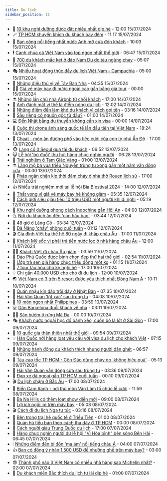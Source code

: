 ```yaml
---
title: Du lịch
sidebar_position: 11
---
```


<!-- vnexpress-du-lich:START -->
- 💂 [10 khu nghỉ dưỡng được đặt nhiều nhất dịp hè](https://vnexpress.net/10-khu-nghi-duong-duoc-dat-nhieu-nhat-dip-he-4769634.html) - 12:00 15/07/2024
- 🪄 [TP HCM khuyến khích du khách bay đêm](https://vnexpress.net/tp-hcm-khuyen-khich-du-khach-bay-dem-4770247.html) - 11:17 15/07/2024
- 🦅 [Ban công nổi tiếng nhất nước Anh mở cửa đón khách](https://vnexpress.net/ban-cong-noi-tieng-nhat-nuoc-anh-mo-cua-don-khach-4770191.html) - 10:03 15/07/2024
- 🕴 [Canh chua cá Việt Nam vào top ngon nhất thế giới](https://vnexpress.net/canh-chua-ca-viet-nam-vao-top-ngon-nhat-the-gioi-4770103.html) - 06:47 15/07/2024
- 👀 [700 du khách mắc kẹt ở đảo Nam Du do tàu ngừng chạy](https://vnexpress.net/700-du-khach-mac-ket-o-dao-nam-du-do-tau-ngung-chay-4770128.html) - 05:07 15/07/2024
- 🎭 [Nhiều hoạt động thúc đẩy du lịch Việt Nam - Campuchia](https://vnexpress.net/nhieu-hoat-dong-thuc-day-du-lich-viet-nam-campuchia-4770116.html) - 05:00 15/07/2024
- 🦒 [Những điều thú vị về Tây Ban Nha](https://vnexpress.net/nhung-dieu-thu-vi-ve-tay-ban-nha-4770030.html) - 04:35 15/07/2024
- 👨‍🏫 [Giá vé máy bay đi nước ngoài cao gần bằng giá tour](https://vnexpress.net/gia-ve-may-bay-di-nuoc-ngoai-cao-gan-bang-gia-tour-4769419.html) - 00:00 15/07/2024
- ⚗️ [Những lần chủ nhà Airbnb từ chối khách](https://vnexpress.net/nhung-lan-chu-nha-airbnb-tu-choi-khach-4769876.html) - 17:00 14/07/2024
- 🥸 [Anh đánh mất vị thế là điểm nóng du lịch](https://vnexpress.net/anh-danh-mat-vi-the-la-diem-nong-du-lich-4769833.html) - 12:02 14/07/2024
- 🤠 [Những điểm đến làm khó du khách vì cách gọi tên](https://vnexpress.net/nhung-diem-den-lam-kho-du-khach-vi-cach-goi-ten-4769691.html) - 03:16 14/07/2024
- 🚀 [Sầu riêng có nguồn gốc từ đâu?](https://vnexpress.net/sau-rieng-co-nguon-goc-tu-dau-4769531.html) - 01:00 14/07/2024
- 💻 [Đến Nhật bằng du thuyền không cần xin visa](https://vnexpress.net/den-nhat-bang-du-thuyen-khong-can-xin-visa-4769633.html) - 00:00 14/07/2024
- 💼 [Cuộc thi drone ánh sáng quốc tế lần đầu tiên tại Việt Nam](https://video.vnexpress.net/cuoc-thi-drone-anh-sang-quoc-te-lan-dau-tien-tai-viet-nam-4769703.html) - 18:24 13/07/2024
- 🤡 [Chaat - món ăn đường phố vào tiệc cưới của con tỷ phú Ấn Độ](https://vnexpress.net/chaat-mon-an-duong-pho-vao-tiec-cuoi-cua-con-ty-phu-an-do-4769661.html) - 17:00 13/07/2024
- 🐵 [Làng cổ ở Seoul quá tải du khách](https://vnexpress.net/lang-co-o-seoul-qua-tai-du-khach-4769567.html) - 06:52 13/07/2024
- 😺 [Lễ hội &#39;bò đuổi&#39; thu hút hàng chục nghìn người](https://vnexpress.net/le-hoi-bo-duoi-thu-hut-hang-chuc-nghin-nguoi-4769449.html) - 06:28 13/07/2024
- 🌈 [Trải nghiệm ở Tam Giác Vàng](https://vnexpress.net/trai-nghiem-o-tam-giac-vang-4768640.html) - 01:00 13/07/2024
- ⚗️ [Lăng mộ ba vua triều Nguyễn trùng tu xong gần một năm vẫn đóng cửa](https://vnexpress.net/lang-mo-ba-vua-trieu-nguyen-trung-tu-xong-gan-mot-nam-van-dong-cua-4769435.html) - 00:00 13/07/2024
- 👀 [Pháp ngăn chặn kịp thời đám cháy ở nhà thờ Rouen lịch sử](https://vnexpress.net/phap-ngan-chan-kip-thoi-dam-chay-o-nha-tho-rouen-lich-su-4769382.html) - 17:00 12/07/2024
- 👍 [Nhiều trải nghiệm mới tại lễ hội Bia B&#39;estival 2024](https://vnexpress.net/nhieu-trai-nghiem-moi-tai-le-hoi-bia-b-estival-2024-4769350.html) - 14:00 12/07/2024
- 💄 [Thất vọng vì giá vé máy bay hè không giảm](https://vnexpress.net/that-vong-vi-gia-ve-may-bay-he-khong-giam-4768926.html) - 05:35 12/07/2024
- 🥷 [Cách giới siêu giàu tiêu 10 triệu USD một người khi đi nghỉ](https://vnexpress.net/cach-gioi-sieu-giau-tieu-10-trieu-usd-mot-nguoi-khi-di-nghi-4769116.html) - 05:19 12/07/2024
- 📝 [Khu nghỉ dưỡng phong cách Indochine gần Hội An](https://vnexpress.net/khu-nghi-duong-phong-cach-indochine-gan-hoi-an-4768646.html) - 04:00 12/07/2024
- 🌜 [Nơi du khách ăn đến &#39;cạn hầu bao&#39;](https://vnexpress.net/noi-du-khach-an-den-can-hau-bao-4768716.html) - 03:44 12/07/2024
- 📝 [48 giờ ở Lăng Cô](https://vnexpress.net/48-gio-o-lang-co-4768641.html) - 03:34 12/07/2024
- 🧰 [Đà Nẵng &#39;cháy&#39; phòng cuối tuần](https://vnexpress.net/da-nang-chay-phong-cuoi-tuan-4768972.html) - 01:12 12/07/2024
- 🎬 [Gia đình Việt ba thế hệ 80 ngày đi khắp châu Âu](https://vnexpress.net/gia-dinh-viet-ba-the-he-80-ngay-di-khap-chau-au-4766561.html) - 17:00 11/07/2024
- 🧐 [Khách Mỹ sốc vì phải trả tiền nước lọc ở nhà hàng châu Âu](https://vnexpress.net/khach-my-soc-vi-phai-tra-tien-nuoc-loc-o-nha-hang-chau-au-4768863.html) - 12:00 11/07/2024
- 👨‍🏫 [Khách Việt đi châu Âu giảm](https://vnexpress.net/khach-viet-di-chau-au-giam-4768395.html) - 03:59 11/07/2024
- 🦣 [Đảo Phú Quốc được bình chọn đẹp thứ hai thế giới](https://vnexpress.net/dao-phu-quoc-duoc-binh-chon-dep-thu-hai-the-gioi-4768621.html) - 02:54 11/07/2024
- 🌋 [Ướp trà sen giá hàng chục triệu đồng một kg](https://vnexpress.net/uop-tra-sen-gia-hang-chuc-trieu-dong-mot-kg-4767385.html) - 01:15 11/07/2024
- 🦄 [7 tour tàu hỏa cho kỳ nghỉ hè](https://vnexpress.net/7-tour-tau-hoa-cho-ky-nghi-he-4767989.html) - 17:00 10/07/2024
- 💡 [Chi gần 40.000 USD cho chó đi du lịch](https://vnexpress.net/chi-gan-40-000-usd-cho-cho-di-du-lich-4768308.html) - 12:00 10/07/2024
- 🌏 [Việt Nam có 3 trên 5 resort được yêu thích nhất Đông Nam Á](https://vnexpress.net/viet-nam-co-3-tren-5-resort-duoc-yeu-thich-nhat-dong-nam-a-4768269.html) - 10:11 10/07/2024
- 💂 [Quán nhậu kín đáo trỗi dậy ở Nhật Bản](https://vnexpress.net/quan-nhau-kin-dao-troi-day-o-nhat-ban-4768200.html) - 07:35 10/07/2024
- 🤩 [Hải Vân Quan &#39;lột xác&#39; sau trùng tu](https://vnexpress.net/hai-van-quan-lot-xac-sau-trung-tu-4767765.html) - 04:08 10/07/2024
- 💪 [10 món ngon nhất Philippines](https://vnexpress.net/10-mon-ngon-nhat-philippines-4768004.html) - 03:59 10/07/2024
- 💻 [Dân Barcelona đuổi khách về nhà](https://vnexpress.net/dan-barcelona-duoi-khach-ve-nha-4768157.html) - 03:11 10/07/2024
- 🧑‍💻 [Săn bướm ở rừng Mã Đà](https://vnexpress.net/san-buom-o-rung-ma-da-4767792.html) - 00:00 10/07/2024
- 🎭 [Khách nước ngoài học đổ bánh xèo, cuốn bò lá lốt ở Sài Gòn](https://vnexpress.net/khach-nuoc-ngoai-hoc-do-banh-xeo-cuon-bo-la-lot-o-sai-gon-4767619.html) - 17:00 09/07/2024
- 🧐 [10 quốc gia thân thiện nhất thế giới](https://vnexpress.net/10-quoc-gia-than-thien-nhat-the-gioi-4767795.html) - 09:54 09/07/2024
- 💡 [Hàn Quốc nới hàng loạt yêu cầu với visa du lịch cho khách Việt](https://vnexpress.net/han-quoc-noi-hang-loat-yeu-cau-voi-visa-du-lich-cho-khach-viet-4767329.html) - 07:15 09/07/2024
- 🌊 [Những hành động du khách thích nhưng người dân ghét](https://vnexpress.net/nhung-hanh-dong-du-khach-thich-nhung-nguoi-dan-ghet-4767501.html) - 06:57 09/07/2024
- 🎃 [Tàu cao tốc TP HCM - Côn Đảo dừng chạy do &#39;không hiệu quả&#39;](https://vnexpress.net/tau-cao-toc-tp-hcm-con-dao-dung-chay-do-khong-hieu-qua-4767861.html) - 05:13 09/07/2024
- 🧠 [Hải Vân Quan vẫn đóng cửa sau trùng tu](https://vnexpress.net/hai-van-quan-van-dong-cua-sau-trung-tu-4767727.html) - 03:36 09/07/2024
- 💄 [Đạp xe dã ngoại gần TP HCM cuối tuần](https://vnexpress.net/dap-xe-da-ngoai-gan-tp-hcm-cuoi-tuan-4767459.html) - 00:10 09/07/2024
- 🎬 [Du lịch chậm ở Bắc Âu](https://vnexpress.net/du-lich-cham-o-bac-au-4761131.html) - 17:00 08/07/2024
- 🐻 [Biển Cam Ranh - nơi thủ môn Văn Lâm tổ chức lễ cưới](https://vnexpress.net/bien-cam-ranh-noi-thu-mon-van-lam-to-chuc-le-cuoi-4767348.html) - 11:59 08/07/2024
- 🌝 [Ba Na Hills có thêm loạt show diễn mới](https://vnexpress.net/ba-na-hills-co-them-loat-show-dien-moi-4767035.html) - 09:00 08/07/2024
- 🤩 [Lợi ích ngồi im trên máy bay](https://vnexpress.net/loi-ich-ngoi-im-tren-may-bay-4767265.html) - 05:08 08/07/2024
- 🎬 [Cách đi du lịch Nga tự túc](https://vnexpress.net/cach-di-du-lich-nga-tu-tuc-4762391.html) - 03:16 08/07/2024
- 🦩 [Bên trong trại hè quốc tế ở Triều Tiên](https://vnexpress.net/ben-trong-trai-he-quoc-te-o-trieu-tien-4767140.html) - 01:00 08/07/2024
- 🦍 [Quán hủ tiếu bán theo cách thả dây ở TP HCM](https://vnexpress.net/quan-hu-tieu-ban-theo-cach-tha-day-o-tp-hcm-4767120.html) - 00:00 08/07/2024
- 👀 [Cách người giàu Trung Quốc du lịch](https://vnexpress.net/cach-nguoi-giau-trung-quoc-du-lich-4766584.html) - 17:00 07/07/2024
- 🧰 [Hàng chục nghìn người dự lễ hội &quot;Vì Hòa bình&quot; bên sông Bến Hải](https://vnexpress.net/hang-chuc-nghin-nguoi-du-le-hoi-vi-hoa-binh-ben-song-ben-hai-4767001.html) - 06:45 07/07/2024
- 🕯 [Những điểm đến bị đồn &#39;ma ám&#39; nổi tiếng châu Á](https://vnexpress.net/nhung-diem-den-bi-don-ma-am-noi-tieng-chau-a-4766853.html) - 04:00 07/07/2024
- 👍 [Bạn có đồng ý nhận 1.500 USD để nhường ghế trên máy bay?](https://vnexpress.net/ban-co-dong-y-nhan-1-500-usd-de-nhuong-ghe-tren-may-bay-4766545.html) - 03:00 07/07/2024
- 😎 [Thành phố nào ở Việt Nam có nhiều nhà hàng sao Michelin nhất?](https://vnexpress.net/thanh-pho-nao-o-viet-nam-co-nhieu-nha-hang-sao-michelin-nhat-4766916.html) - 02:00 07/07/2024
- 🐘 [Du khách miền Bắc thích du lịch tự lái dịp hè](https://vnexpress.net/du-khach-mien-bac-thich-du-lich-tu-lai-dip-he-4765117.html) - 01:00 07/07/2024<!-- vnexpress-du-lich:END -->
